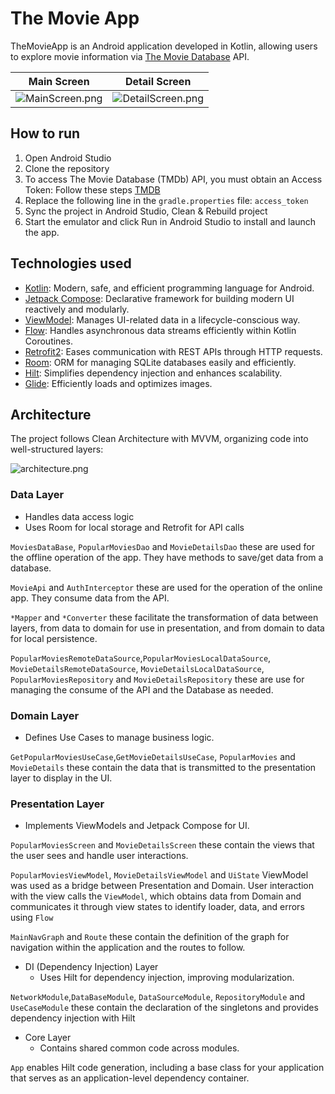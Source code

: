 # The Movie App
TheMovieApp is an Android application developed in Kotlin, allowing users to explore movie information via [The Movie Database](https://developers.themoviedb.org/3) API.

Main Screen | Detail Screen 
:-: | :-: 
![MainScreen.png](../../Desktop/MainScreen.png) | ![DetailScreen.png](../../Desktop/DetailScreen.png)

## How to run
1. Open Android Studio
2. Clone the repository
3. To access The Movie Database (TMDb) API, you must obtain an Access Token: Follow these steps [TMDB](https://developers.themoviedb.org/3/getting-started/introduction)
4. Replace the following line in the `gradle.properties` file: `access_token`
5. Sync the project in Android Studio, Clean & Rebuild project
6. Start the emulator and click Run in Android Studio to install and launch the app.

## Technologies used
* [Kotlin](https://kotlinlang.org/): Modern, safe, and efficient programming language for Android.
* [Jetpack Compose](https://developer.android.com/compose): Declarative framework for building modern UI reactively and modularly.
* [ViewModel](https://developer.android.com/topic/libraries/architecture/viewmodel): Manages UI-related data in a lifecycle-conscious way.
* [Flow](https://developer.android.com/kotlin/flow): Handles asynchronous data streams efficiently within Kotlin Coroutines.
* [Retrofit2](https://github.com/square/retrofit): Eases communication with REST APIs through HTTP requests.
* [Room](https://developer.android.com/jetpack/androidx/releases/room): ORM for managing SQLite databases easily and efficiently.
* [Hilt](https://dagger.dev/hilt/): Simplifies dependency injection and enhances scalability.
* [Glide](https://github.com/bumptech/glide): Efficiently loads and optimizes images.

## Architecture
The project follows Clean Architecture with MVVM, organizing code into well-structured layers:

![architecture.png](../../Desktop/architecture.png)

### Data Layer
  * Handles data access logic
  * Uses Room for local storage and Retrofit for API calls

`MoviesDataBase`, `PopularMoviesDao` and `MovieDetailsDao` these are used for the offline operation of the app. They have methods to save/get data from a database.

`MovieApi` and `AuthInterceptor` these are used for the operation of the online app. They consume data from the API.

`*Mapper` and `*Converter` these facilitate the transformation of data between layers, from data to domain for use in presentation, and from domain to data for local persistence.

`PopularMoviesRemoteDataSource`,`PopularMoviesLocalDataSource`, `MovieDetailsRemoteDataSource`, `MovieDetailsLocalDataSource`, `PopularMoviesRepository` and `MovieDetailsRepository` these are use for managing the consume of the API and the Database as needed.

### Domain Layer 
  * Defines Use Cases to manage business logic.

`GetPopularMoviesUseCase`,`GetMovieDetailsUseCase`, `PopularMovies` and `MovieDetails` these contain the data that is transmitted to the presentation layer to display in the UI.

###  Presentation Layer 
  * Implements ViewModels and Jetpack Compose for UI.

`PopularMoviesScreen` and `MovieDetailsScreen` these contain the views that the user sees and handle user interactions.

`PopularMoviesViewModel`, `MovieDetailsViewModel` and `UiState` ViewModel was used as a bridge between Presentation and Domain. User interaction with the view calls the `ViewModel`, which obtains data from Domain and communicates it through view states to identify loader, data, and errors using `Flow`

`MainNavGraph` and `Route` these contain the definition of the graph for navigation within the application and the routes to follow.

* DI (Dependency Injection) Layer
  * Uses Hilt for dependency injection, improving modularization.

`NetworkModule`,`DataBaseModule`, `DataSourceModule`, `RepositoryModule` and `UseCaseModule` these contain the declaration of the singletons and provides dependency injection with Hilt

* Core Layer
  * Contains shared common code across modules.

`App` enables Hilt code generation, including a base class for your application that serves as an application-level dependency container.
